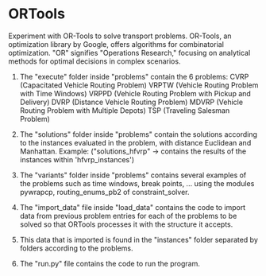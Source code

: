 # ORTools
Experiment with OR-Tools to solve transport problems. OR-Tools, an optimization library by Google, offers algorithms for combinatorial optimization. "OR" signifies "Operations Research," focusing on analytical methods for optimal decisions in complex scenarios.

1. The "execute" folder inside "problems" contain the 6 problems:
   CVRP (Capacitated Vehicle Routing Problem)
   VRPTW (Vehicle Routing Problem with Time Windows)
   VRPPD (Vehicle Routing Problem with Pickup and Delivery)
   DVRP (Distance Vehicle Routing Problem)
   MDVRP (Vehicle Routing Problem with Multiple Depots)
   TSP (Traveling Salesman Problem)


2. The "solutions" folder inside "problems" contain the solutions according to the instances evaluated
 in the problem, with distance Euclidean and Manhattan.
 Example: ("solutions_hfvrp" -> contains the results of the instances within 'hfvrp_instances')


3. The "variants" folder inside "problems" contains several examples of the problems
 such as time windows, break points, ...
 using the modules pywrapcp, routing_enums_pb2 of constraint_solver.


4. The "import_data" file inside "load_data" contains the code to import data from previous problem entries
 for each of the problems to be solved so that ORTools processes it with the structure
 it accepts. 


5. This data that is imported is found in the "instances" folder separated by folders
 according to the problems. 


6. The "run.py" file contains the code to run the program.